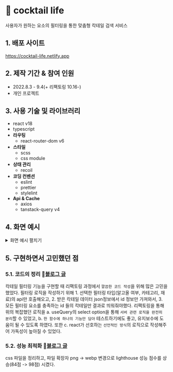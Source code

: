 # :pushpin: cocktail life
사용자가 원하는 요소의 필터링을 통한 맞춤형 칵테일 검색 서비스

## 1. 배포 사이트
https://cocktail-life.netlify.app

## 2. 제작 기간 & 참여 인원
- 2022.8.3 - 9.4(+ 리팩토링 10.16-)
- 개인 프로젝트

## 3. 사용 기술 및 라이브러리
- react v18
- typescript
- **라우팅**
  - react-router-dom v6
- **스타일**
   - scss
   - css module
- **상태 관리**
  - recoil
- **코딩 컨벤션**
   - eslint
   - prettier
   - stylelint
- **Api & Cache**
   - axios
   - tanstack-query v4

## 4. 화면 예시
<details>
<summary>화면 예시 펼치기</summary>
<div markdown="1">

### 4.1. Popular 페이지
인기 칵테일을 rank 순서대로 볼 수 있습니다. 

![ezgif com-gif-maker (17)](https://user-images.githubusercontent.com/67466789/206457679-0f116170-300b-41ac-91e7-c65bd6ba268f.gif)

### 4.2. Search 페이지
- 서치 이름 입력, filtering 을 동시에 하여 조건에 부합하는 검색을 할 수 있습니다. 
- search 버튼 클릭 시 로딩을 띄워줍니다. 
하지만, 60분 이내 이미 검색 이력이 있는 키워드 또는 필터링 검색의 경우 로딩을 거치지 않고 바로 검색 결과를 보여줍니다(캐싱).

#### 4.2.1. 키워드 서치
서치 이름 입력 -> search 버튼 클릭 -> 검색 결과

![ezgif com-gif-maker (23)](https://user-images.githubusercontent.com/67466789/206460246-2b6ac5cb-37ed-4d23-b06b-5227ce0cd215.gif)

#### 4.2.2. 필터링 서치
filter 버튼 클릭 -> alcoholic(알코올 여부) 또는 category(카테고리) 또는 ingredient(재료) 선택 -> filter 박스의 apply 버튼 클릭 -> search 버튼 클릭 -> 모든 filtering 조건에 부합하는 검색 결과

![ezgif com-gif-maker (12)](https://user-images.githubusercontent.com/67466789/206460580-c1002b33-6011-48c4-8bc3-27f7f0799e8f.gif)

#### 4.2.3. 검색어 없음 모달
서치 이름 입력, filtering 모두 선택x -> search 버튼 -> 오류 모달

 ![ezgif com-gif-maker (22)](https://user-images.githubusercontent.com/67466789/206459565-379efa93-a012-4a3a-811d-616b766e6401.gif)

### 4.3. Detail 페이지
검색 결과 또는 popular 페이지 칵테일 사진 클릭 -> detail 페이지

![ezgif com-gif-maker (13)](https://user-images.githubusercontent.com/67466789/206463881-d715f36b-ba5f-430c-a949-a318e3858b0b.gif)

- [제목, 알코올 여부, 카테고리, 재료, 재료 양, 만드는 방법]을 보여줍니다.
- ingredient의 see more 클릭 -> ingredient를 전부 보여줍니다. 
- close 클릭 -> ingredient를 5개로 제한하여 보여줍니다. 
- 칵테일 사진 클릭 시 로딩을 띄워줍니다. 하지만, 60분 이내 이미 확인한 칵테일 일 경우 로딩을 거치지 않고 바로 detail 페이지를 보여줍니다(캐싱).

#### 4.3.1. alcoholic, ingredient 재검색
alcoholic(알코올 여부) 또는 category(카테고리) 또는 ingredient(재료) 클릭 -> search 페이지의 결과

![ezgif com-gif-maker (16)](https://user-images.githubusercontent.com/67466789/206464313-e9fd515e-fbb1-42c3-8583-4d3d5fd07671.gif)
![ezgif com-gif-maker (15)](https://user-images.githubusercontent.com/67466789/206464328-8670d24e-4d6a-4f20-b69b-0a397729ba0e.gif)

- alcoholic 또는 category, ingredient 를 클릭해 해당 조건에 부합하는 칵테일 재서치를 할 수 있습니다. 

### 4.4. 모바일 페이지
#### 4.4.1. Popular 페이지
![ezgif com-gif-maker (21)](https://user-images.githubusercontent.com/67466789/206465594-98f8b024-049f-4f51-9800-8d21dc14051b.gif)

#### 4.4.2. Search 페이지
![ezgif com-gif-maker (20)](https://user-images.githubusercontent.com/67466789/206465658-1b50053e-67ae-47fa-9f9b-9f903784c3d2.gif)

#### 4.4.3. Detail 페이지
![ezgif com-gif-maker (19)](https://user-images.githubusercontent.com/67466789/206465702-99368009-46fd-4593-90c3-8de5e4603ce3.gif)

</div>
</details>

## 5. 구현하면서 고민했던 점
### 5.1. 코드의 정리 :bookmark_tabs:[블로그 글](https://velog.io/@han-byul-yang/cocktail-search-%EA%B0%9C%EC%9D%B8-%ED%94%84%EB%A1%9C%EC%A0%9D%ED%8A%B81)
 칵테일 필터링 기능을 구현할 때 리팩토링 과정에서 `깔끔한 코드 작성`을 위해 많은 고민을 했었다. 필터링 로직을 작성하기 위해 1. 선택한 필터링 타입(알고올 여부, 카테고리, 재료)의 api만 호출해오고, 2. 받은 칵테일 데이터 json정보에서 id 정보만 가져와서, 3. 모든 필터링 요소를 충족하는 id 들의 칵테일만 결과로 띄워줘야했다. 
리팩토링을 통해 위의 복잡했던 로직을 a. useQuery의 select option을 통해 `서버 관련 로직을 완전히 분리`할 수 있었고, b. `한 함수에 하나의 기능만 담아` 테스트하기에도 좋고, 유지보수에 도움이 될 수 있도록 하였다. 또한 c. react가 선호하는 `선언적인 방식`의 로직으로 작성해주어 가독성이 높아질 수 있었다. 

### 5.2. 성능 최적화 :bookmark_tabs:[블로그 글](https://velog.io/@han-byul-yang/cocktail-search-%EC%B5%9C%EC%A0%81%ED%99%94)
 css 파일을 정리하고, 파일 확장자 png -> webp 변경으로 lighthouse 성능 점수를 상승(84점 -> 98점) 시켰다. 
